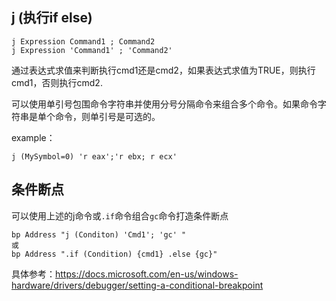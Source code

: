 ## j (执行if else)

```
j Expression Command1 ; Command2 
j Expression 'Command1' ; 'Command2' 
```


通过表达式求值来判断执行cmd1还是cmd2，如果表达式求值为TRUE，则执行cmd1，否则执行cmd2.

可以使用单引号包围命令字符串并使用分号分隔命令来组合多个命令。如果命令字符串是单个命令，则单引号是可选的。

example：
```
j (MySymbol=0) 'r eax';'r ebx; r ecx'
```


## 条件断点

可以使用上述的j命令或`.if`命令组合`gc`命令打造条件断点

```
bp Address "j (Conditon) 'Cmd1'; 'gc' "
或
bp Address ".if (Condition) {cmd1} .else {gc}"
```


具体参考：https://docs.microsoft.com/en-us/windows-hardware/drivers/debugger/setting-a-conditional-breakpoint


